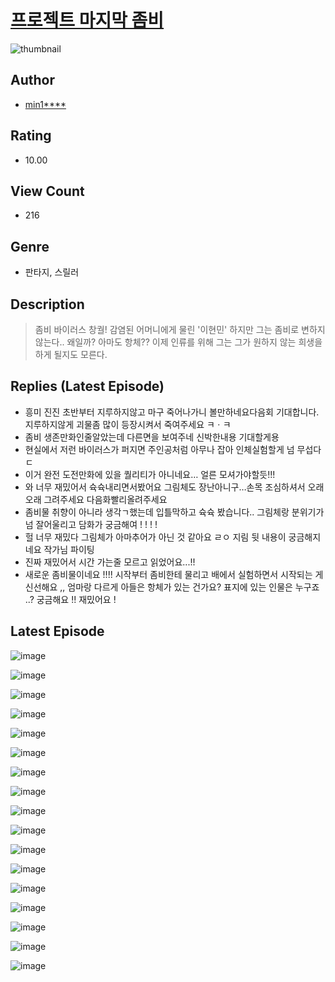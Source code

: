 # [프로젝트 마지막 좀비](https://comic.naver.com/challenge/list?titleId=810154)
![thumbnail](https://image-comic.pstatic.net/user_contents_data/challenge_comic/2023/05/24/359184/upload_7076906756561330480_480x623.jpeg)

## Author
- [min1****](https://comic.naver.com/artistTitle?id=359184)

## Rating
- 10.00

## View Count
- 216

## Genre
- 판타지, 스릴러

## Description
> 좀비 바이러스 창궐! 감염된 어머니에게 물린 '이현민' 하지만 그는 좀비로 변하지 않는다.. 왜일까? 아마도 항체?? 이제 인류를 위해 그는 그가 원하지 않는 희생을 하게 될지도 모른다.

## Replies (Latest Episode)
- 흥미 진진 초반부터 지루하지않고 마구 죽어나가니 볼만하네요다음회 기대합니다. 지루하지않게 괴물좀 많이 등장시켜서 죽여주세요 ㅋㆍㅋ
- 좀비 생존만화인줄알았는데 다른면을 보여주네 신박한내용 기대할게용
- 현실에서 저런 바이러스가 퍼지면 주인공처럼 아무나 잡아 인체실험할게 넘 무섭다 ㄷ
- 이거 완전 도전만화에 있을 퀄리티가 아니네요… 얼른 모셔가야할듯!!!
- 와 너무 재밌어서 슉슉내리면서봤어요 그림체도 장난아니구…손목 조심하셔서 오래오래 그려주세요 다음화빨리올려주세요
- 좀비물 취향이 아니라 생각ㄱ했는데 입틀막하고 슉슉 봤습니다.. 그림체랑 분위기가 넘 잘어울리고 담화가 궁금해여 ! ! ! !
- 헐 너무 재밌다 그림체가 아마추어가 아닌 것 같아요 ㄹㅇ 지림 뒷 내용이 궁금해지네요 작가님 파이팅
- 진짜 재밌어서 시간 가는줄 모르고 읽었어요...!!
- 새로운 좀비물이네요 !!!! 시작부터 좀비한테 물리고 배에서 실험하면서 시작되는 게 신선해요 ,, 엄마랑 다르게 아들은 항체가 있는 건가요? 표지에 있는 인물은 누구죠 ..? 궁금해요 !! 재밌어요 !

## Latest Episode
![image](https://image-comic.pstatic.net/user_contents_data/challenge_comic/2023/05/23/359184/upload_7306352860289251683.jpeg)

![image](https://image-comic.pstatic.net/user_contents_data/challenge_comic/2023/05/23/359184/upload_7017226579578467383.jpeg)

![image](https://image-comic.pstatic.net/user_contents_data/challenge_comic/2023/05/23/359184/upload_7377238384243192932.jpeg)

![image](https://image-comic.pstatic.net/user_contents_data/challenge_comic/2023/05/23/359184/upload_3761404201166595382.jpeg)

![image](https://image-comic.pstatic.net/user_contents_data/challenge_comic/2023/05/23/359184/upload_3991988290778706278.jpeg)

![image](https://image-comic.pstatic.net/user_contents_data/challenge_comic/2023/05/23/359184/upload_4121419514736031333.jpeg)

![image](https://image-comic.pstatic.net/user_contents_data/challenge_comic/2023/05/23/359184/upload_3559026119638410596.jpeg)

![image](https://image-comic.pstatic.net/user_contents_data/challenge_comic/2023/05/23/359184/upload_7305745023484650546.jpeg)

![image](https://image-comic.pstatic.net/user_contents_data/challenge_comic/2023/05/23/359184/upload_7077799581491618918.jpeg)

![image](https://image-comic.pstatic.net/user_contents_data/challenge_comic/2023/05/23/359184/upload_3631417960882712676.jpeg)

![image](https://image-comic.pstatic.net/user_contents_data/challenge_comic/2023/05/23/359184/upload_3617293441202205541.jpeg)

![image](https://image-comic.pstatic.net/user_contents_data/challenge_comic/2023/05/23/359184/upload_4121466987043185971.jpeg)

![image](https://image-comic.pstatic.net/user_contents_data/challenge_comic/2023/05/23/359184/upload_4063201459883620453.jpeg)

![image](https://image-comic.pstatic.net/user_contents_data/challenge_comic/2023/05/23/359184/upload_7003438493329275235.jpeg)

![image](https://image-comic.pstatic.net/user_contents_data/challenge_comic/2023/05/23/359184/upload_7076671469679359330.jpeg)

![image](https://image-comic.pstatic.net/user_contents_data/challenge_comic/2023/05/23/359184/upload_3991655130165765428.jpeg)

![image](https://image-comic.pstatic.net/user_contents_data/challenge_comic/2023/05/23/359184/upload_3847815915176473444.jpeg)
